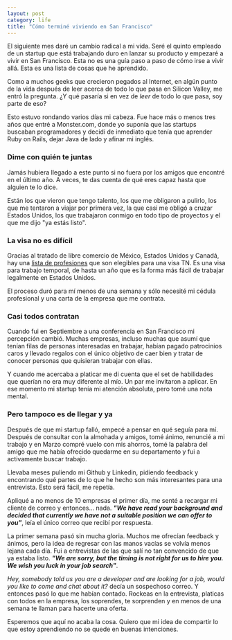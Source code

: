 ```yaml
---
layout: post
category: life
title: "Cómo terminé viviendo en San Francisco"
---
```


<h1 style="display: none">abcde</h1>

El siguiente mes daré un cambio radical a mi vida. Seré el quinto empleado de un startup que está trabajando duro en lanzar su producto y empezaré a vivir en San Francisco. Esta no es una guía paso a paso de cómo irse a vivir allá. Esta es una lista de cosas que he aprendido.

Como a muchos geeks que crecieron pegados al Internet, en algún punto de la vida después de leer acerca de todo lo que pasa en Silicon Valley, me entró la pregunta. ¿Y qué pasaría si en vez de *leer* de todo lo que pasa, soy parte de eso?

Esto estuvo rondando varios días mi cabeza. Fue hace más o menos tres años que entré a Monster.com, donde yo suponía que las startups buscaban programadores y decidí de inmediato que tenía que aprender Ruby on Rails, dejar Java de lado y afinar mi inglés.

### Dime con quién te juntas
Jamás hubiera llegado a este punto si no fuera por los amigos que encontré en el último año. A veces, te das cuenta de qué eres capaz hasta que alguien te lo dice.

Están los que vieron que tengo talento, los que me obligaron a pulirlo, los que me tentaron a viajar por primera vez, la que casi me obligó a cruzar Estados Unidos, los que trabajaron conmigo en todo tipo de proyectos y el que me dijo "ya estás listo".

### La visa no es difícil
Gracias al tratado de libre comercio de México, Estados Unidos y Canadá, hay una [lista de profesiones](http://www.nafta-sec-alena.org/en/view.aspx?x=343&mtpiID=147#Ap1603.D.1) que son elegibles para una visa TN. Es una visa para trabajo temporal, de hasta un año que es la forma más fácil de trabajar legalmente en Estados Unidos.

El proceso duró para mí menos de una semana y sólo necesité mi cédula profesional y una carta de la empresa que me contrata.

### Casi todos contratan
Cuando fui en Septiembre a una conferencia en San Francisco mi percepción cambió. Muchas empresas, incluso muchas que asumí que tenían filas de personas interesadas en trabajar, habían pagado patrocinios caros y llevado regalos con el único objetivo de caer bien y tratar de conocer personas que quisieran trabajar con ellas.

Y cuando me acercaba a platicar me di cuenta que el set de habilidades que querían no era muy diferente al mío. Un par me invitaron a aplicar. En ese momento mi startup tenía mi atención absoluta, pero tomé una nota mental.

### Pero tampoco es de llegar y ya
Después de que mi startup falló, empecé a pensar en qué seguía para mí. Después de consultar con la almohada y amigos, tomé ánimo, renuncié a mi trabajo y en Marzo compré vuelo con mis ahorros, tomé la palabra del amigo que me había ofrecido quedarme en su departamento y fui a activamente buscar trabajo. 

Llevaba meses puliendo mi Github y Linkedin, pidiendo feedback y encontrando qué partes de lo que he hecho son más interesantes para una entrevista. Esto será fácil, me repetía.

Apliqué a no menos de 10 empresas el primer día, me senté a recargar mi cliente de correo y entonces… nada. ***"We have read your background and decided that currently we have not a suitable position we can offer to you"***, leía el único correo que recibí por respuesta.

La primer semana pasó sin mucha gloria. Muchos me ofrecían feedback y ánimos, pero la idea de regresar con las manos vacías se volvía menos lejana cada día. Fui a entrevistas de las que salí no tan convencido de que ya estaba listo. ***"We are sorry, but the timing is not right for us to hire you. We wish you luck in your job search"***.

*Hey, somebody told us you are a developer and are looking for a job, would you like to come and chat about it?* decía un sospechoso correo. Y entonces pasó lo que me habían contado. Rockeas en la entrevista, platicas con todos en la empresa, los soprendes, te sorprenden y en menos de una semana te llaman para hacerte una oferta. 

Esperemos que aquí no acaba la cosa. Quiero que mi idea de compartir lo que estoy aprendiendo no se quede en buenas intenciones. 